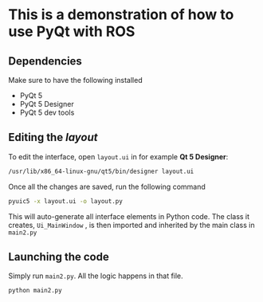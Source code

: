 # This is a demonstration of how to use PyQt with ROS

## Dependencies

Make sure to have the following installed

-   PyQt 5
-   PyQt 5 Designer
-   PyQt 5 dev tools

## Editing the _layout_

To edit the interface, open `layout.ui` in for example **Qt 5 Designer**:

```bash
/usr/lib/x86_64-linux-gnu/qt5/bin/designer layout.ui
```

Once all the changes are saved, run the following command

```bash
pyuic5 -x layout.ui -o layout.py
```

This will auto-generate all interface elements in Python code. The class it creates, `Ui_MainWindow` , is then imported and inherited by the main class in `main2.py`

## Launching the code

Simply run `main2.py`. All the logic happens in that file.
```bash
python main2.py
```